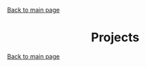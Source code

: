 [Back to main page](./../README.md)

<h1 align="center">Projects</h1>

[Back to main page](./../README.md)